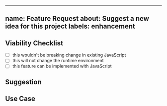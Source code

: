 <!-- .github/ISSUE_TEMPLATE/feature_template.md -->
---
name: Feature Request
about: Suggest a new idea for this project
labels: enhancement
---

<!-- please fill each section completely -->
## Viability Checklist
- [ ] this wouldn't be breaking change in existing JavaScript
- [ ] this will not change the runtime environment
- [ ] this feature can be implemented with JavaScript

## Suggestion
<!-- A summary of what you are suggesting -->

## Use Case
<!-- How do you think this feature would be useful -->
